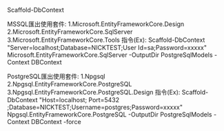 Scaffold-DbContext

MSSQL匯出使用套件:
1.Microsoft.EntityFrameworkCore.Design
2.Microsoft.EntityFrameworkCore.SqlServer
3.Microsoft.EntityFrameworkCore.Tools
指令(Ex):
Scaffold-DbContext "Server=localhost;Database=NICKTEST;User Id=sa;Password=xxxxx" Microsoft.EntityFrameworkCore.SqlServer -OutputDir PostgreSqlModels -Context DBContext 

PostgreSQL匯出使用套件:
1.Npgsql
2.Npgsql.EntityFrameworkCore.PostgreSQL
3.Npgsql.EntityFrameworkCore.PostgreSQL.Design
指令(Ex):
Scaffold-DbContext "Host=localhost; Port=5432 ;Database=NICKTEST;Username=postgres;Password=xxxxx" Npgsql.EntityFrameworkCore.PostgreSQL -OutputDir PostgreSqlModels -Context DBContext -force
